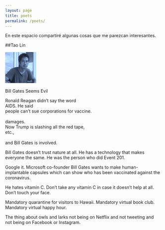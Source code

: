 ```yaml
---
layout: page
title: poets
permalink: /poets/
---
```


En este espacio compartiré algunas cosas que me parezcan interesantes. 


##Tao Lin 

<img src="/images/Tao Lin.jpeg" alt="portrait" width="100"/>

Bill Gates Seems Evil


Ronald Reagan didn’t say the word<br> 
  AIDS. He said<br> 
people can’t sue corporations for vaccine.<br>  
  damages.<br> 
Now Trump is slashing all the red tape,<br> 
etc.,<br>   
and Bill Gates is involved.  

Bill Gates doesn’t trust nature at all.
He has a technology
that makes everyone the same.
He was the person
who did Event 201.

Google it. Microsoft co-founder Bill Gates
wants to make human-implantable
  capsules
which can show who has been vaccinated
against the coronavirus.

He hates vitamin C.
Don’t take any vitamin C
in case it doesn’t help at all.
Don’t touch your face.

Mandatory quarantine
for visitors to Hawaii.
Mandatory virtual book club.
Mandatory virtual happy hour.

The thing about owls and larks
not being on Netflix and not tweeting
and not being on Facebook or Instagram.



